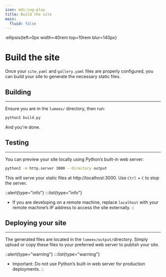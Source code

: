 ```yaml
---
icon: mdi:cog-play
title: Build the site
main:
  fluid: false
---
```

:ellipsis{left=0px width=40rem top=10rem blur=140px}
# Build the site

Once your `site.yaml` and `gallery.yaml` files are properly configured, you can build your site to generate the necessary static files.


## Building
---
Ensure you are in the `lumeex/` directory, then run:

```sh
python3 build.py
```

And you're done.

## Testing
---
You can preview your site locally using Python’s built-in web server:
```sh
python3 -m http.server 3000 --directory output
```
This will serve your static files at http://localhost:3000. Use `Ctrl` + `C` to stop the server.


::alert{type="info"}
:::list{type="info"}
  - If you are developing on a remote machine, replace `localhost` with your remote machine’s IP address to access the site externally.
::

    

## Deploying your site
---

The generated files are located in the `lumeex/output/`directory. Simply upload or copy these files to your preferred web server to publish your site.

::alert{type="warning"}
:::list{type="warning"}
  - Important: Do not use Python’s built-in web server for production deployments.
::
